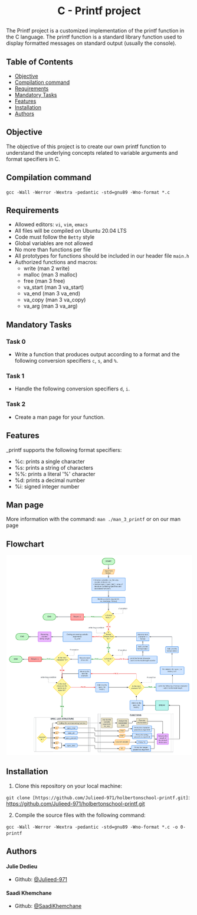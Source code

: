 # <p align="center">C - Printf project</p>

The Printf project is a customized implementation of the printf function in the C language. The printf function is a standard library function used to display formatted messages on standard output (usually the console).

## Table of Contents

-   [Objective](#objective)
-	[Compilation command](#compilation-command)	
-   [Requirements](#requirements)
-   [Mandatory Tasks](#mandatory-tasks)
-   [Features](#features)
-   [Installation](#installation)
-   [Authors](#contributors)

## Objective

The objective of this project is to create our own printf function to understand the underlying concepts related to variable arguments and format specifiers in C.

## Compilation command

`gcc -Wall -Werror -Wextra -pedantic -std=gnu89 -Wno-format *.c`

## Requirements

-	Allowed editors: `vi`, `vim`, `emacs`
-   All files will be compiled on Ubuntu 20.04 LTS
-   Code must follow the `Betty` style
-   Global variables are not allowed
-	No more than  functions per file
-	All prototypes for functions should be included in our header file `main.h`
-   Authorized functions and macros:
	- write (man 2 write)
	- malloc (man 3 malloc)
	- free (man 3 free)
	- va_start (man 3 va_start)
	- va_end (man 3 va_end)
	- va_copy (man 3 va_copy)
	- va_arg (man 3 va_arg)

## Mandatory Tasks

### Task 0
	
-   Write a function that produces output according to a format and the following conversion specifiers `c`, `s`, and `%`.

### Task 1

-   Handle the following conversion specifiers `d`, `i`.

### Task 2

-   Create a man page for your function.

## Features

\_printf supports the following format specifiers:

-   %c: prints a single character
-   %s: prints a string of characters
-	%%: prints a literal '%' character
-   %d: prints a decimal number 
-	%i: signed integer number

## Man page
More information with the command: `man ./man_3_printf` or on our man page

## Flowchart

![Image](https://github.com/Julieed-971/holbertonschool-printf/blob/master/Other_files_and_tests/C%20-%20Printf%20flowchart.png)

## Installation

1.  Clone this repository on your local machine:

`git clone [https://github.com/Julieed-971/holbertonschool-printf.git]`: https://github.com/Julieed-971/holbertonschool-printf.git

2.  Compile the source files with the following command:

```gcc -Wall -Werror -Wextra -pedantic -std=gnu89 -Wno-format *.c -o 0-printf```

## Authors
#### Julie Dedieu
-   Github: [@Julieed-971](https://github.com/Julieed-971)
#### Saadi Khemchane
-   Github: [@SaadiKhemchane](https://github.com/SaadiKhemchane)
